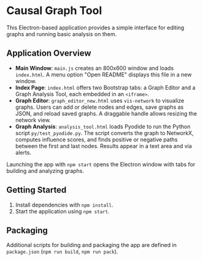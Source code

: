 # Causal Graph Tool

This Electron-based application provides a simple interface for editing graphs and running basic analysis on them.

## Application Overview
- **Main Window**: `main.js` creates an 800x600 window and loads `index.html`. A menu option "Open README" displays this file in a new window.
- **Index Page**: `index.html` offers two Bootstrap tabs: a Graph Editor and a Graph Analysis Tool, each embedded in an `<iframe>`.
- **Graph Editor**: `graph_editor_new.html` uses `vis-network` to visualize graphs. Users can add or delete nodes and edges, save graphs as JSON, and reload saved graphs. A draggable handle allows resizing the network view.
- **Graph Analysis**: `analysis_tool.html` loads Pyodide to run the Python script `py/test_pyodide.py`. The script converts the graph to NetworkX, computes influence scores, and finds positive or negative paths between the first and last nodes. Results appear in a text area and via alerts.

Launching the app with `npm start` opens the Electron window with tabs for building and analyzing graphs.

## Getting Started
1. Install dependencies with `npm install`.
2. Start the application using `npm start`.

## Packaging
Additional scripts for building and packaging the app are defined in `package.json` (`npm run build`, `npm run pack`).

